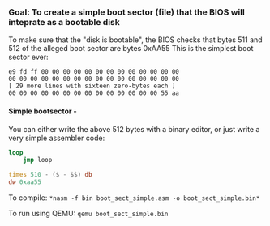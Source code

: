 ### Goal: To create a simple boot sector (file) that the BIOS will inteprate as a bootable disk

To make sure that the "disk is bootable", the BIOS checks that bytes 511 and 512 of the alleged boot sector are bytes 0xAA55
This is the simplest boot sector ever:

```
e9 fd ff 00 00 00 00 00 00 00 00 00 00 00 00 00
00 00 00 00 00 00 00 00 00 00 00 00 00 00 00 00
[ 29 more lines with sixteen zero-bytes each ]
00 00 00 00 00 00 00 00 00 00 00 00 00 00 55 aa
```

#### Simple bootsector - 
You can either write the above 512 bytes with a binary editor, or just write a very simple assembler code:

```asm
loop 
    jmp loop

times 510 - ($ - $$) db
dw 0xaa55
```

To compile: ` *nasm -f bin boot_sect_simple.asm -o boot_sect_simple.bin* `

To run using QEMU: `qemu boot_sect_simple.bin`